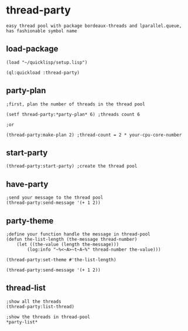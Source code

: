# thread-party
```common-lisp
easy thread pool with package bordeaux-threads and lparallel.queue, has fashionable symbol name

```

## load-package
```common-lisp
(load "~/quicklisp/setup.lisp")

(ql:quickload :thread-party)

```

## party-plan
```common-lisp
;first, plan the number of threads in the thread pool

(setf thread-party:*party-plan* 6) ;threads count 6

;or

(thread-party:make-plan 2) ;thread-count = 2 * your-cpu-core-number 

```

## start-party
```common-lisp
(thread-party:start-party) ;create the thread pool

```

## have-party
```common-lisp
;send your message to the thread pool
(thread-party:send-message '(+ 1 2))

```

## party-theme
```common-lisp
;define your function handle the message in thread-pool
(defun the-list-length (the-message thread-number)
    (let ((the-value (length the-message)))
        (log:info "~%<~A>~t~A~%" thread-number the-value)))
        
(thread-party:set-theme #'the-list-length)

(thread-party:send-message '(+ 1 2))

```

## thread-list
```common-lisp
;show all the threads 
(thread-party:list-thread)

;show the threads in thread-pool
*party-list*

```
